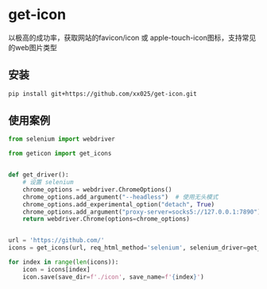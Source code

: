 # get-icon

以极高的成功率，获取网站的favicon/icon 或 apple-touch-icon图标，支持常见的web图片类型


## 安装

```bash
pip install git+https://github.com/xx025/get-icon.git
```

## 使用案例

```python
from selenium import webdriver

from geticon import get_icons


def get_driver():
    # 设置 selenium
    chrome_options = webdriver.ChromeOptions()
    chrome_options.add_argument("--headless")  # 使用无头模式
    chrome_options.add_experimental_option("detach", True)
    chrome_options.add_argument("proxy-server=socks5://127.0.0.1:7890")
    return webdriver.Chrome(options=chrome_options)


url = 'https://github.com/'
icons = get_icons(url, req_html_method='selenium', selenium_driver=get_driver())

for index in range(len(icons)):
    icon = icons[index]
    icon.save(save_dir=f'./icon', save_name=f'{index}')
```








